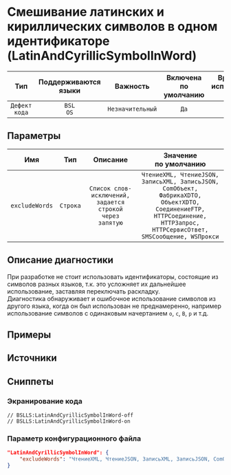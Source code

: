 # Смешивание латинских и кириллических символов в одном идентификаторе (LatinAndCyrillicSymbolInWord)

|      Тип      |    Поддерживаются<br>языки    |     Важность     |    Включена<br>по умолчанию    |    Время на<br>исправление (мин)    |                 Теги                  |
|:-------------:|:-----------------------------:|:----------------:|:------------------------------:|:-----------------------------------:|:-------------------------------------:|
| `Дефект кода` |         `BSL`<br>`OS`         | `Незначительный` |              `Да`              |                 `5`                 |    `brainoverload`<br>`suspicious`    |

## Параметры 


|      Имя       |   Тип    |                         Описание                         |                                                                        Значение<br>по умолчанию                                                                        |
|:--------------:|:--------:|:--------------------------------------------------------:|:----------------------------------------------------------------------------------------------------------------------------------------------------------------------:|
| `excludeWords` | `Строка` | `Список слов-исключений, задается строкой через запятую` | `ЧтениеXML, ЧтениеJSON, ЗаписьXML, ЗаписьJSON, ComОбъект, ФабрикаXDTO, ОбъектXDTO, СоединениеFTP, HTTPСоединение, HTTPЗапрос, HTTPСервисОтвет, SMSСообщение, WSПрокси` |
<!-- Блоки выше заполняются автоматически, не трогать -->
## Описание диагностики
<!-- Описание диагностики заполняется вручную. Необходимо понятным языком описать смысл и схему работу -->

При разработке не стоит использовать идентификаторы, состоящие из символов разных языков, т.к. это усложняет их дальнейшее использование, заставляя переключать раскладку.  
Диагностика обнаруживает и ошибочное использование символов из другого языка, когда он был использован не преднамеренно, например использование символов с одинаковым начертанием `o`, `c`, `B`, `p` и т.д.

## Примеры
<!-- В данном разделе приводятся примеры, на которые диагностика срабатывает, а также можно привести пример, как можно исправить ситуацию -->

## Источники
<!-- Необходимо указывать ссылки на все источники, из которых почерпнута информация для создания диагностики -->
<!-- Примеры источников

* Источник: [Стандарт: Тексты модулей](https://its.1c.ru/db/v8std#content:456:hdoc)
* Полезная информация: [Отказ от использования модальных окон](https://its.1c.ru/db/metod8dev#content:5272:hdoc)
* Источник: [Cognitive complexity, ver. 1.4](https://www.sonarsource.com/docs/CognitiveComplexity.pdf) -->

## Сниппеты

<!-- Блоки ниже заполняются автоматически, не трогать -->
### Экранирование кода

```bsl
// BSLLS:LatinAndCyrillicSymbolInWord-off
// BSLLS:LatinAndCyrillicSymbolInWord-on
```

### Параметр конфигурационного файла

```json
"LatinAndCyrillicSymbolInWord": {
    "excludeWords": "ЧтениеXML, ЧтениеJSON, ЗаписьXML, ЗаписьJSON, ComОбъект, ФабрикаXDTO, ОбъектXDTO, СоединениеFTP, HTTPСоединение, HTTPЗапрос, HTTPСервисОтвет, SMSСообщение, WSПрокси"
}
```
